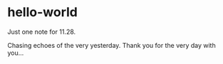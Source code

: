 # hello-world
Just one note for 11.28.

Chasing echoes of the very yesterday.
Thank you for the very day with you...
